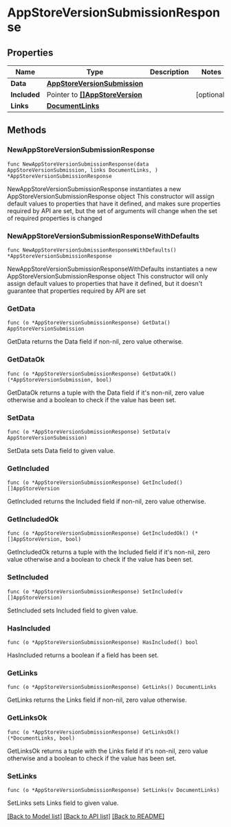 # AppStoreVersionSubmissionResponse

## Properties

Name | Type | Description | Notes
------------ | ------------- | ------------- | -------------
**Data** | [**AppStoreVersionSubmission**](AppStoreVersionSubmission.md) |  | 
**Included** | Pointer to [**[]AppStoreVersion**](AppStoreVersion.md) |  | [optional] 
**Links** | [**DocumentLinks**](DocumentLinks.md) |  | 

## Methods

### NewAppStoreVersionSubmissionResponse

`func NewAppStoreVersionSubmissionResponse(data AppStoreVersionSubmission, links DocumentLinks, ) *AppStoreVersionSubmissionResponse`

NewAppStoreVersionSubmissionResponse instantiates a new AppStoreVersionSubmissionResponse object
This constructor will assign default values to properties that have it defined,
and makes sure properties required by API are set, but the set of arguments
will change when the set of required properties is changed

### NewAppStoreVersionSubmissionResponseWithDefaults

`func NewAppStoreVersionSubmissionResponseWithDefaults() *AppStoreVersionSubmissionResponse`

NewAppStoreVersionSubmissionResponseWithDefaults instantiates a new AppStoreVersionSubmissionResponse object
This constructor will only assign default values to properties that have it defined,
but it doesn't guarantee that properties required by API are set

### GetData

`func (o *AppStoreVersionSubmissionResponse) GetData() AppStoreVersionSubmission`

GetData returns the Data field if non-nil, zero value otherwise.

### GetDataOk

`func (o *AppStoreVersionSubmissionResponse) GetDataOk() (*AppStoreVersionSubmission, bool)`

GetDataOk returns a tuple with the Data field if it's non-nil, zero value otherwise
and a boolean to check if the value has been set.

### SetData

`func (o *AppStoreVersionSubmissionResponse) SetData(v AppStoreVersionSubmission)`

SetData sets Data field to given value.


### GetIncluded

`func (o *AppStoreVersionSubmissionResponse) GetIncluded() []AppStoreVersion`

GetIncluded returns the Included field if non-nil, zero value otherwise.

### GetIncludedOk

`func (o *AppStoreVersionSubmissionResponse) GetIncludedOk() (*[]AppStoreVersion, bool)`

GetIncludedOk returns a tuple with the Included field if it's non-nil, zero value otherwise
and a boolean to check if the value has been set.

### SetIncluded

`func (o *AppStoreVersionSubmissionResponse) SetIncluded(v []AppStoreVersion)`

SetIncluded sets Included field to given value.

### HasIncluded

`func (o *AppStoreVersionSubmissionResponse) HasIncluded() bool`

HasIncluded returns a boolean if a field has been set.

### GetLinks

`func (o *AppStoreVersionSubmissionResponse) GetLinks() DocumentLinks`

GetLinks returns the Links field if non-nil, zero value otherwise.

### GetLinksOk

`func (o *AppStoreVersionSubmissionResponse) GetLinksOk() (*DocumentLinks, bool)`

GetLinksOk returns a tuple with the Links field if it's non-nil, zero value otherwise
and a boolean to check if the value has been set.

### SetLinks

`func (o *AppStoreVersionSubmissionResponse) SetLinks(v DocumentLinks)`

SetLinks sets Links field to given value.



[[Back to Model list]](../README.md#documentation-for-models) [[Back to API list]](../README.md#documentation-for-api-endpoints) [[Back to README]](../README.md)



